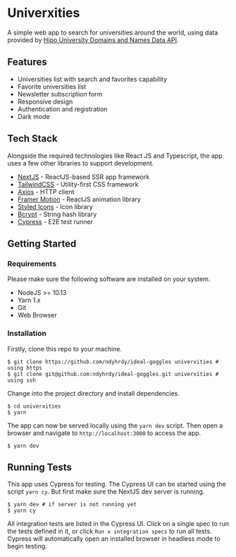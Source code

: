 # Univerxities

A simple web app to search for universities around the world, using data provided by [Hipo University Domains and Names Data API](https://github.com/Hipo/university-domains-list).

## Features

- Universities list with search and favorites capability
- Favorite universities list
- Newsletter subscription form
- Responsive design
- Authentication and registration
- Dark mode

## Tech Stack

Alongside the required technologies like React JS and Typescript, the app uses a few other libraries to support development.

- [NextJS](https://nextjs.org/) - ReactJS-based SSR app framework
- [TailwindCSS](https://tailwindcss.com/) - Utility-first CSS framework
- [Axios](https://github.com/axios/axios) - HTTP client
- [Framer Motion](https://www.framer.com/motion/) - ReactJS animation library
- [Styled Icons](https://styled-icons.js.org/) - Icon library
- [Bcrypt](https://github.com/kelektiv/node.bcrypt.js) - String hash library
- [Cypress](https://www.cypress.io/) - E2E test runner

## Getting Started

### Requirements

Please make sure the following software are installed on your system.

- NodeJS >= 10.13
- Yarn 1.x
- Git
- Web Browser

### Installation

Firstly, clone this repo to your machine.

```shell
$ git clone https://github.com/ndyhrdy/ideal-goggles univerxities # using https
$ git clone git@github.com:ndyhrdy/ideal-goggles.git univerxities # using ssh
```

Change into the project directory and install dependencies.

```shell
$ cd univerxities
$ yarn
```

The app can now be served locally using the `yarn dev` script. Then open a browser and navigate to `http://localhost:3000` to access the app.

```shell
$ yarn dev
```

## Running Tests

This app uses Cypress for testing. The Cypress UI can be started using the script `yarn cy`. But first make sure the NextJS dev server is running.

```shell
$ yarn dev # if server is not running yet
$ yarn cy
```

All integration tests are listed in the Cypress UI. Click on a single spec to run the tests defined in it, or click `Run x integration specs` to run all tests. Cypress will automatically open an installed browser in headless mode to begin testing.
